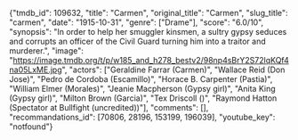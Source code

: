{"tmdb_id": 109632, "title": "Carmen", "original_title": "Carmen", "slug_title": "carmen", "date": "1915-10-31", "genre": ["Drame"], "score": "6.0/10", "synopsis": "In order to help her smuggler kinsmen, a sultry gypsy seduces and corrupts an officer of the Civil Guard turning him into a traitor and murderer.", "image": "https://image.tmdb.org/t/p/w185_and_h278_bestv2/98np4sBrY2S72lqKQf4na05LxME.jpg", "actors": ["Geraldine Farrar (Carmen)", "Wallace Reid (Don Jose)", "Pedro de Cordoba (Escamillo)", "Horace B. Carpenter (Pastia)", "William Elmer (Morales)", "Jeanie Macpherson (Gypsy girl)", "Anita King (Gypsy girl)", "Milton Brown (Garcia)", "Tex Driscoll ()", "Raymond Hatton (Spectator at Bullfight (uncredited))"], "comments": [], "recommandations_id": [70806, 28196, 153199, 196039], "youtube_key": "notfound"}